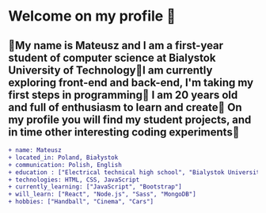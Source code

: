 # Welcome on my profile 👋
## 💎My name is Mateusz and I am a first-year student of computer science at Bialystok University of Technology💎I am currently exploring front-end and back-end, I'm taking my first steps in programming💎 ‍I am 20 years old and full of enthusiasm to learn and create💎 On my profile you will find my student projects, and in time other interesting coding experiments💎

```diff
+ name: Mateusz 
+ located_in: Poland, Białystok 
+ communication: Polish, English
+ education : ["Electrical technical high school", "Bialystok University of Technology"] 
+ technologies: HTML, CSS, JavaScript 
+ currently_learning: ["JavaScript", "Bootstrap"]
+ will_learn: ["React", "Node.js", "Sass", "MongoDB"]
+ hobbies: ["Handball", "Cinema", "Cars"]
```

